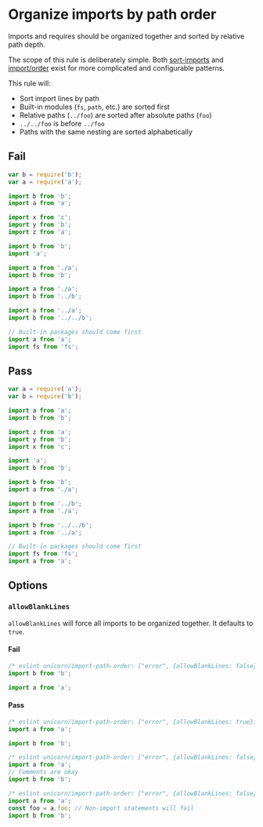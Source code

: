 # Organize imports by path order

Imports and requires should be organized together and sorted by relative path depth.

The scope of this rule is deliberately simple. Both [sort-imports](https://eslint.org/docs/rules/sort-imports) and [import/order](https://github.com/benmosher/eslint-plugin-import/blob/master/docs/rules/order.md) exist for more complicated and configurable patterns.

This rule will:

* Sort import lines by path
* Built-in modules (`fs`, `path`, etc.) are sorted first
* Relative paths (`../foo`) are sorted after absolute paths (`foo`)
* `../../foo` is before `../foo`
* Paths with the same nesting are sorted alphabetically

## Fail

```js
var b = require('b');
var a = require('a');
```

```js
import b from 'b';
import a from 'a';
```

```js
import x from 'c';
import y from 'b';
import z from 'a';
```

```js
import b from 'b';
import 'a';
```

```js
import a from './a';
import b from 'b';
```

```js
import a from './a';
import b from '../b';
```

```js
import a from '../a';
import b from '../../b';
```

```js
// Built-in packages should come first
import a from 'a';
import fs from 'fs';
```

## Pass

```js
var a = require('a');
var b = require('b');
```

```js
import a from 'a';
import b from 'b';
```

```js
import z from 'a';
import y from 'b';
import x from 'c';
```

```js
import 'a';
import b from 'b';
```

```js
import b from 'b';
import a from './a';
```

```js
import b from '../b';
import a from './a';
```

```js
import b from '../../b';
import a from '../a';
```

```js
// Built-in packages should come first
import fs from 'fs';
import a from 'a';
```

## Options

### `allowBlankLines`

`allowBlankLines` will force all imports to be organized together. It defaults to `true`.

#### Fail

```js
/* eslint unicorn/import-path-order: ["error", {allowBlankLines: false}] */
import b from 'b';

import a from 'a';
```

#### Pass

```js
/* eslint unicorn/import-path-order: ["error", {allowBlankLines: true}] */
import a from 'a';

import b from 'b';
```

```js
/* eslint unicorn/import-path-order: ["error", {allowBlankLines: false}] */
import a from 'a';
// Comments are okay
import b from 'b';
```

```js
/* eslint unicorn/import-path-order: ["error", {allowBlankLines: false}] */
import a from 'a';
const foo = a.foo; // Non-import statements will fail
import b from 'b';
```
